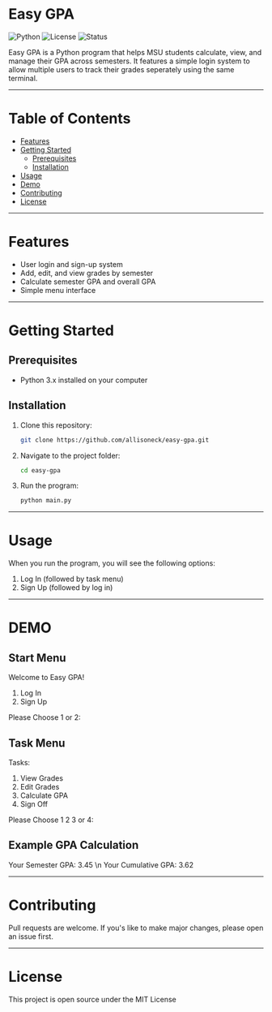 # Easy GPA

![Python](https://img.shields.io/badge/python-3.x-blue.svg) 
![License](https://img.shields.io/badge/license-MIT-green.svg) 
![Status](https://img.shields.io/badge/status-active-success.svg)

Easy GPA is a Python program that helps MSU students calculate, view, and manage their GPA across semesters.
It features a simple login system to allow multiple users to track their grades seperately using the same terminal.

------------------------------------------------------------------------------------------------------------------------------

# Table of Contents
- [Features](#features)
- [Getting Started](#getting-started-)
  - [Prerequisites](#prerequisites)
  - [Installation](#installation)
- [Usage](#usage)
- [Demo](#demo)
- [Contributing](#contributing)
- [License](#license)

------------------------------------------------------------------------------------------------------------------------------

# Features
- User login and sign-up system
- Add, edit, and view grades by semester
- Calculate semester GPA and overall GPA
- Simple menu interface

------------------------------------------------------------------------------------------------------------------------------

# Getting Started

## Prerequisites
- Python 3.x installed on your computer

## Installation
1. Clone this repository:
   ```bash
   git clone https://github.com/allisoneck/easy-gpa.git
   ```
2. Navigate to the project folder:
   ```bash
   cd easy-gpa
   ```
3. Run the program:
   ```bash
   python main.py
   ```

------------------------------------------------------------------------------------------------------------------------------

# Usage
When you run the program, you will see the following options:
1. Log In (followed by task menu)
2. Sign Up (followed by log in)

------------------------------------------------------------------------------------------------------------------------------
# DEMO

## Start Menu
Welcome to Easy GPA!

1. Log In
2. Sign Up

Please Choose 1 or 2: 

## Task Menu
Tasks: 

1. View Grades
2. Edit Grades
3. Calculate GPA
4. Sign Off

Please Choose 1 2 3 or 4:

## Example GPA Calculation
Your Semester GPA: 3.45 \n
Your Cumulative GPA: 3.62

------------------------------------------------------------------------------------------------------------------------------

# Contributing
Pull requests are welcome. If you's like to make major changes, please open an issue first.

------------------------------------------------------------------------------------------------------------------------------

# License
This project is open source under the MIT License
